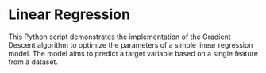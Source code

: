 # Linear Regression
This Python script demonstrates the implementation of the Gradient Descent algorithm to optimize the parameters of a simple linear regression model. The model aims to predict a target variable based on a single feature from a dataset.
